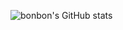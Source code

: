 ![bonbon's GitHub stats](https://github-readme-stats.vercel.app/api?username=Bonbon315&theme=dark&show_icons=true)